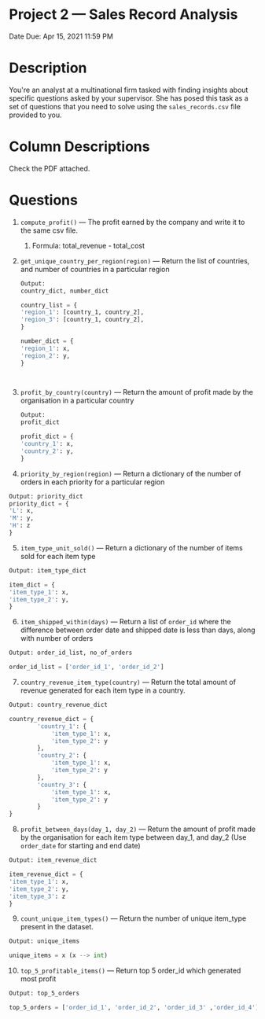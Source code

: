 # Project 2 — Sales Record Analysis

Date Due: Apr 15, 2021 11:59 PM

# Description

You're an analyst at a multinational firm tasked with finding insights about specific questions asked by your supervisor. She has posed this task as a set of questions that you need to solve using the `sales_records.csv` file provided to you. 

# Column Descriptions

Check the PDF attached. 

# Questions

1. `compute_profit()` — The profit earned by the company and write it to the same csv file. 
    1. Formula: total_revenue - total_cost
2. `get_unique_country_per_region(region)` — Return the list of countries, and number of countries in a particular region

    ```python
    Output: 
    country_dict, number_dict

    country_list = {
    'region_1': [country_1, country_2],
    'region_3': [country_1, country_2],
    }

    number_dict = {
    'region_1': x,
    'region_2': y,
    }

     
    ```

3. `profit_by_country(country)` — Return the amount of profit made by the organisation in a particular country

    ```python
    Output:
    profit_dict 

    profit_dict = {
    'country_1': x,
    'country_2': y,
    }

    ```

4. `priority_by_region(region)` — Return a dictionary of the number of orders in each priority for a particular region

```python
Output: priority_dict
priority_dict = {
'L': x,
'M': y,
'H': z
} 
```

5. `item_type_unit_sold()` — Return a dictionary of the number of items sold for each item type

```python
Output: item_type_dict

item_dict = {
'item_type_1': x,
'item_type_2': y,
}

```

6. `item_shipped_within(days)` — Return a list of `order_id` where the difference between order date and shipped date is less than days, along with number of orders 

```python
Output: order_id_list, no_of_orders

order_id_list = ['order_id_1', 'order_id_2']
```

7. `country_revenue_item_type(country)` — Return the total amount of revenue generated for each item type in a country.  

```python
Output: country_revenue_dict

country_revenue_dict = {
		'country_1': {
			'item_type_1': x,
			'item_type_2': y
		},
		'country_2': {
			'item_type_1': x,
			'item_type_2': y
		},
		'country_3': {
			'item_type_1': x,
			'item_type_2': y
		}
}
```

8. `profit_between_days(day_1, day_2)` — Return the amount of profit made by the organisation for each item type between day_1, and day_2 (Use `order_date` for starting and end date)

```python
Output: item_revenue_dict 

item_revenue_dict = {
'item_type_1': x,
'item_type_2': y,
'item_type_3': z
}
```

9. `count_unique_item_types()` — Return the number of unique item_type present in the dataset. 

```python
Output: unique_items

unique_items = x (x --> int)
```

10. `top_5_profitable_items()` — Return top 5 order_id which generated most profit

```python
Output: top_5_orders

top_5_orders = ['order_id_1', 'order_id_2', 'order_id_3' ,'order_id_4']
```
